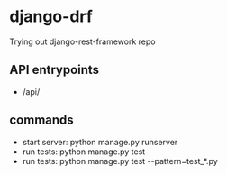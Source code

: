 # django-drf
 Trying out django-rest-framework repo

## API entrypoints
- /api/

## commands
- start server: python manage.py runserver
- run tests: python manage.py test
- run tests: python manage.py test --pattern=test_*.py

